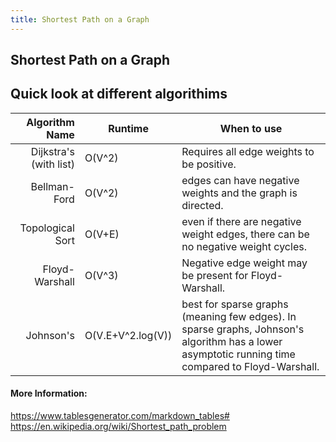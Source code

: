 ```yaml
---
title: Shortest Path on a Graph
---
```

## Shortest Path on a Graph

<!--  This is a stub. <a href='https://github.com/freecodecamp/guides/tree/master/src/pages/computer-science/shortest-path-on-a-graph/index.md' target='_blank' rel='nofollow'>Help our community expand it</a>.-->

<!-- <a href='https://github.com/freecodecamp/guides/blob/master/README.md' target='_blank' rel='nofollow'>This quick style guide will help ensure your pull request gets accepted</a>.-->

<!-- The article goes here, in GitHub-flavored Markdown. Feel free to add YouTube videos, images, and CodePen/JSBin embeds  -->

Quick look at different algorithims
---
| Algorithm Name 	| Runtime 	| When to use 	|
|-----------------------:	|-------------------	|---------------------------------------------------------------------------------------------------------------------------------------------------	|
| Dijkstra's (with list) 	| O(V^2) 	| Requires all edge weights to be positive. 	|
| Bellman-Ford 	| O(V^2) 	| edges can have negative weights and the graph is directed. 	|
| Topological Sort 	| O(V+E) 	|  even if there are negative weight edges, there can be no negative weight cycles. 	|
| Floyd-Warshall 	| O(V^3) 	| Negative edge weight may be present for Floyd-Warshall. 	|
| Johnson's 	| O(V.E+V^2.log(V)) 	| best for sparse graphs (meaning few edges). In sparse graphs, Johnson's algorithm has a lower asymptotic running time compared to Floyd-Warshall. 	|

#### More Information:
<!-- Please add any articles you think might be helpful to read before writing the article -->
https://www.tablesgenerator.com/markdown_tables#  
https://en.wikipedia.org/wiki/Shortest_path_problem


